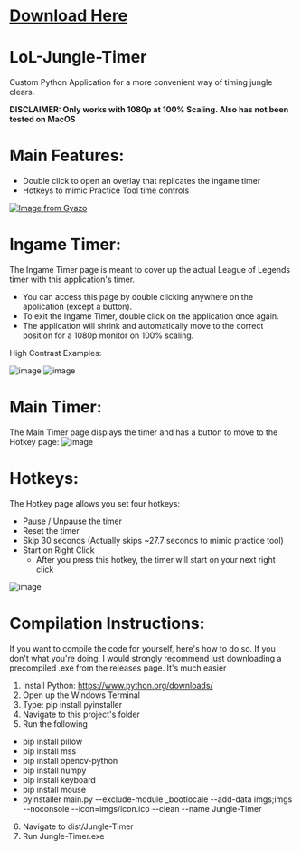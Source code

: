 # [**Download Here**](https://github.com/sehnt/LoL-Jungle-Timer/releases)


# LoL-Jungle-Timer
Custom Python Application for a more convenient way of timing jungle clears.

**DISCLAIMER: Only works with 1080p at 100% Scaling. Also has not been tested on MacOS**

# Main Features:
 - Double click to open an overlay that replicates the ingame timer
 - Hotkeys to mimic Practice Tool time controls

[![Image from Gyazo](https://i.gyazo.com/2f251da0d9d5fd371a774dc9895f2477.gif)](https://gyazo.com/2f251da0d9d5fd371a774dc9895f2477)


# Ingame Timer:

The Ingame Timer page is meant to cover up the actual League of Legends timer with this application's timer.
 - You can access this page by double clicking anywhere on the application (except a button). 
 - To exit the Ingame Timer, double click on the application once again.
 - The application will shrink and automatically move to the correct position for a 1080p monitor on 100% scaling.

High Contrast Examples:

![image](https://user-images.githubusercontent.com/78941433/156722740-270d98ef-297e-4976-a267-92eb24768c83.png)
![image](https://user-images.githubusercontent.com/78941433/156722752-ce31a659-cefa-47c7-9c0c-2267e3e231d6.png)


# Main Timer:

The Main Timer page displays the timer and has a button to move to the Hotkey page:
![image](https://user-images.githubusercontent.com/78941433/156722155-a13a47b6-d0f7-4546-a8b5-64bd2dd96b31.png)

# Hotkeys:

The Hotkey page allows you set four hotkeys:
 - Pause / Unpause the timer
 - Reset the timer
 - Skip 30 seconds (Actually skips ~27.7 seconds to mimic practice tool)
 - Start on Right Click
   - After you press this hotkey, the timer will start on your next right click

![image](https://user-images.githubusercontent.com/78941433/157542639-a64c9214-8c59-416a-a8b3-b314405d1739.png)


# **Compilation Instructions:**
If you want to compile the code for yourself, here's how to do so.
If you don't what you're doing, I would strongly recommend just downloading
a precompiled .exe from the releases page. It's much easier

1. Install Python: https://www.python.org/downloads/
2. Open up the Windows Terminal
3. Type: pip install pyinstaller
4. Navigate to this project's folder
5. Run the following
 - pip install pillow
 - pip install mss
 - pip install opencv-python
 - pip install numpy
 - pip install keyboard
 - pip install mouse
 - pyinstaller main.py --exclude-module \_bootlocale --add-data imgs;imgs --noconsole --icon=imgs/icon.ico --clean --name Jungle-Timer

6. Navigate to dist/Jungle-Timer
7. Run Jungle-Timer.exe
